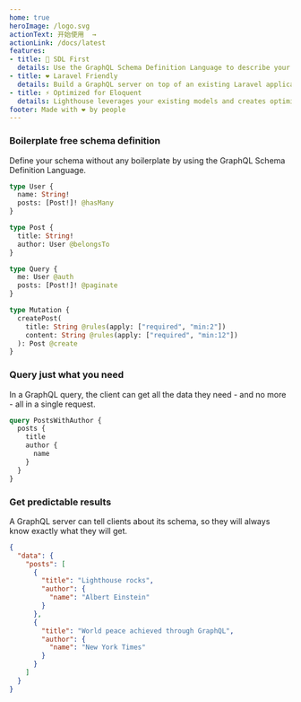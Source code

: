 ```yaml
---
home: true
heroImage: /logo.svg
actionText: 开始使用  →
actionLink: /docs/latest
features:
- title: 📜 SDL First
  details: Use the GraphQL Schema Definition Language to describe your data and add functionality through server-side directives.
- title: ❤ Laravel Friendly
  details: Build a GraphQL server on top of an existing Laravel application. Maximize code reuse and work with concepts you already know.
- title: ⚡ Optimized for Eloquent
  details: Lighthouse leverages your existing models and creates optimized database queries out of the box.
footer: Made with ❤ by people
---
```


### Boilerplate free schema definition

Define your schema without any boilerplate by using the GraphQL Schema Definition Language.

```graphql
type User {
  name: String!
  posts: [Post!]! @hasMany
}

type Post {
  title: String!
  author: User @belongsTo
}

type Query {
  me: User @auth
  posts: [Post!]! @paginate
}

type Mutation {
  createPost(
    title: String @rules(apply: ["required", "min:2"])
    content: String @rules(apply: ["required", "min:12"])
  ): Post @create
}
```

### Query just what you need

In a GraphQL query, the client can get all the data they need - and no more -
all in a single request.

```graphql
query PostsWithAuthor {
  posts {
    title
    author {
      name
    }
  }
}
```

### Get predictable results

A GraphQL server can tell clients about its schema, so they will always
know exactly what they will get.

```json
{
  "data": {
    "posts": [
      {
        "title": "Lighthouse rocks",
        "author": {
          "name": "Albert Einstein"
        }
      },
      {
        "title": "World peace achieved through GraphQL",
        "author": {
          "name": "New York Times"
        }
      }
    ]
  }
}
```
